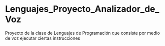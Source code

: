 # Lenguajes_Proyecto_Analizador_de_Voz
Proyecto de la clase de Lenguajes de Programación que consiste por medio de voz ejecutar ciertas instrucciones

